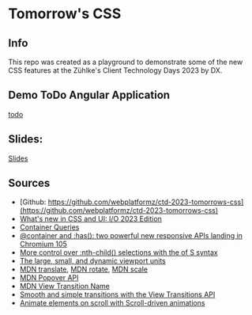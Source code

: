 # Tomorrow's CSS

## Info

This repo was created as a playground to demonstrate some of the new CSS features at the
Zühlke's Client Technology Days 2023 by DX.

## Demo ToDo Angular Application

[todo](./todo)

## Slides:

[Slides](./Tomorrows-CSS.pptx)

## Sources

- [Github: https://github.com/webplatformz/ctd-2023-tomorrows-css](https://github.com/webplatformz/ctd-2023-tomorrows-css)
- [What's new in CSS and UI: I/O 2023 Edition](https://developer.chrome.com/blog/whats-new-css-ui-2023/)
- [Container Queries](https://developer.mozilla.org/en-US/docs/Web/CSS/@container)
- [@container and :has(): two powerful new responsive APIs landing in Chromium 105](https://developer.chrome.com/blog/has-with-cq-m105/)
- [More control over :nth-child() selections with the of S syntax](https://developer.chrome.com/articles/css-nth-child-of-s/)
- [The large, small, and dynamic viewport units](https://web.dev/viewport-units/)
- [MDN translate](https://developer.mozilla.org/en-US/docs/Web/CSS/translate), [MDN rotate](https://developer.mozilla.org/en-US/docs/Web/CSS/rotate), [MDN scale](https://developer.mozilla.org/en-US/docs/Web/CSS/scale)
- [MDN Popover API](https://developer.mozilla.org/en-US/docs/Web/HTML/Global_attributes/popover)
- [MDN View Transition Name](https://developer.mozilla.org/en-US/docs/Web/CSS/view-transition-name)
- [Smooth and simple transitions with the View Transitions API](https://developer.chrome.com/docs/web-platform/view-transitions/)
- [Animate elements on scroll with Scroll-driven animations](https://developer.chrome.com/articles/scroll-driven-animations/)
